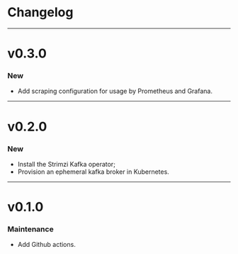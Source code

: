 # Changelog

---

# v0.3.0

### New

- Add scraping configuration for usage by Prometheus and Grafana.

---

# v0.2.0

### New

- Install the Strimzi Kafka operator;
- Provision an ephemeral kafka broker in Kubernetes.

---

# v0.1.0

### Maintenance

- Add Github actions.
